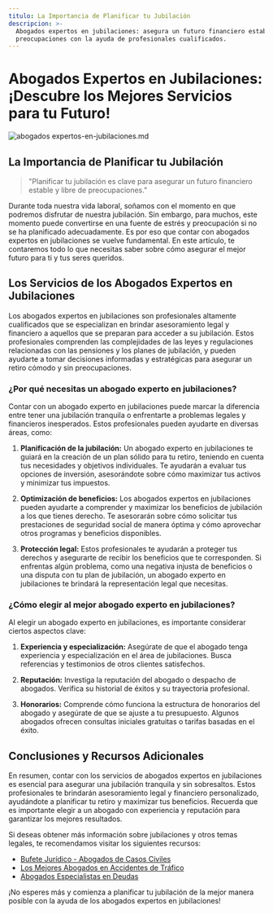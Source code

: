 ```yaml
---
titulo: La Importancia de Planificar tu Jubilación
descripcion: >-
  Abogados expertos en jubilaciones: asegura un futuro financiero estable y sin
  preocupaciones con la ayuda de profesionales cualificados.
---
```


# Abogados Expertos en Jubilaciones: ¡Descubre los Mejores Servicios para tu Futuro!

 ![abogados expertos-en-jubilaciones.md](./img/abogados-expertos-en-jubilaciones-1.webp)

## La Importancia de Planificar tu Jubilación

> "Planificar tu jubilación es clave para asegurar un futuro financiero estable y libre de preocupaciones."

Durante toda nuestra vida laboral, soñamos con el momento en que podremos disfrutar de nuestra jubilación. Sin embargo, para muchos, este momento puede convertirse en una fuente de estrés y preocupación si no se ha planificado adecuadamente. Es por eso que contar con abogados expertos en jubilaciones se vuelve fundamental. En este artículo, te contaremos todo lo que necesitas saber sobre cómo asegurar el mejor futuro para ti y tus seres queridos.

## Los Servicios de los Abogados Expertos en Jubilaciones

Los abogados expertos en jubilaciones son profesionales altamente cualificados que se especializan en brindar asesoramiento legal y financiero a aquellos que se preparan para acceder a su jubilación. Estos profesionales comprenden las complejidades de las leyes y regulaciones relacionadas con las pensiones y los planes de jubilación, y pueden ayudarte a tomar decisiones informadas y estratégicas para asegurar un retiro cómodo y sin preocupaciones.

### ¿Por qué necesitas un abogado experto en jubilaciones?

Contar con un abogado experto en jubilaciones puede marcar la diferencia entre tener una jubilación tranquila o enfrentarte a problemas legales y financieros inesperados. Estos profesionales pueden ayudarte en diversas áreas, como:

1. **Planificación de la jubilación:** Un abogado experto en jubilaciones te guiará en la creación de un plan sólido para tu retiro, teniendo en cuenta tus necesidades y objetivos individuales. Te ayudarán a evaluar tus opciones de inversión, asesorándote sobre cómo maximizar tus activos y minimizar tus impuestos.

2. **Optimización de beneficios:** Los abogados expertos en jubilaciones pueden ayudarte a comprender y maximizar los beneficios de jubilación a los que tienes derecho. Te asesorarán sobre cómo solicitar tus prestaciones de seguridad social de manera óptima y cómo aprovechar otros programas y beneficios disponibles.

3. **Protección legal:** Estos profesionales te ayudarán a proteger tus derechos y asegurarte de recibir los beneficios que te corresponden. Si enfrentas algún problema, como una negativa injusta de beneficios o una disputa con tu plan de jubilación, un abogado experto en jubilaciones te brindará la representación legal que necesitas.

### ¿Cómo elegir al mejor abogado experto en jubilaciones?

Al elegir un abogado experto en jubilaciones, es importante considerar ciertos aspectos clave:

1. **Experiencia y especialización:** Asegúrate de que el abogado tenga experiencia y especialización en el área de jubilaciones. Busca referencias y testimonios de otros clientes satisfechos.

2. **Reputación:** Investiga la reputación del abogado o despacho de abogados. Verifica su historial de éxitos y su trayectoria profesional.

3. **Honorarios:** Comprende cómo funciona la estructura de honorarios del abogado y asegúrate de que se ajuste a tu presupuesto. Algunos abogados ofrecen consultas iniciales gratuitas o tarifas basadas en el éxito.

## Conclusiones y Recursos Adicionales

En resumen, contar con los servicios de abogados expertos en jubilaciones es esencial para asegurar una jubilación tranquila y sin sobresaltos. Estos profesionales te brindarán asesoramiento legal y financiero personalizado, ayudándote a planificar tu retiro y maximizar tus beneficios. Recuerda que es importante elegir a un abogado con experiencia y reputación para garantizar los mejores resultados.

Si deseas obtener más información sobre jubilaciones y otros temas legales, te recomendamos visitar los siguientes recursos:

- [Bufete Jurídico - Abogados de Casos Civiles](abogados-de-casos-civiles)
- [Los Mejores Abogados en Accidentes de Tráfico](los-mejores-abogados-en-accidentes-de-trafico)
- [Abogados Especialistas en Deudas](abogados-especialistas-en-deudas)

¡No esperes más y comienza a planificar tu jubilación de la mejor manera posible con la ayuda de los abogados expertos en jubilaciones!
